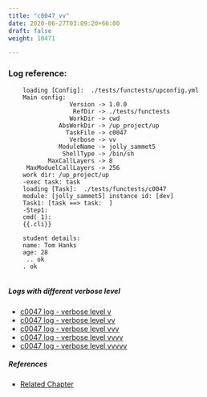 ```yaml
---
title: "c0047_vv"
date: 2020-06-27T03:09:20+66:00
draft: false
weight: 10471

---
```


### Log reference: <no value>

```
    loading [Config]:  ./tests/functests/upconfig.yml
    Main config:
                 Version -> 1.0.0
                  RefDir -> ./tests/functests
                 WorkDir -> cwd
              AbsWorkDir -> /up_project/up
                TaskFile -> c0047
                 Verbose -> vv
              ModuleName -> jolly_sammet5
               ShellType -> /bin/sh
           MaxCallLayers -> 8
     MaxModuelCallLayers -> 256
    work dir: /up_project/up
    -exec task: task
    loading [Task]:  ./tests/functests/c0047
    module: [jolly_sammet5] instance id: [dev]
    Task1: [task ==> task:  ]
    -Step1:
    cmd( 1):
    {{.cli}}
    
    student details:
    name: Tom Hanks
    age: 28
     .. ok
    . ok
    
```

##### Logs with different verbose level
* [c0047 log - verbose level v](../../logs/c0047_v)
* [c0047 log - verbose level vv](../../logs/c0047_vv)
* [c0047 log - verbose level vvv](../../logs/c0047_vvv)
* [c0047 log - verbose level vvvv](../../logs/c0047_vvvv)
* [c0047 log - verbose level vvvvv](../../logs/c0047_vvvvv)

##### References
* [Related Chapter](../../design-patterns/c0047)
